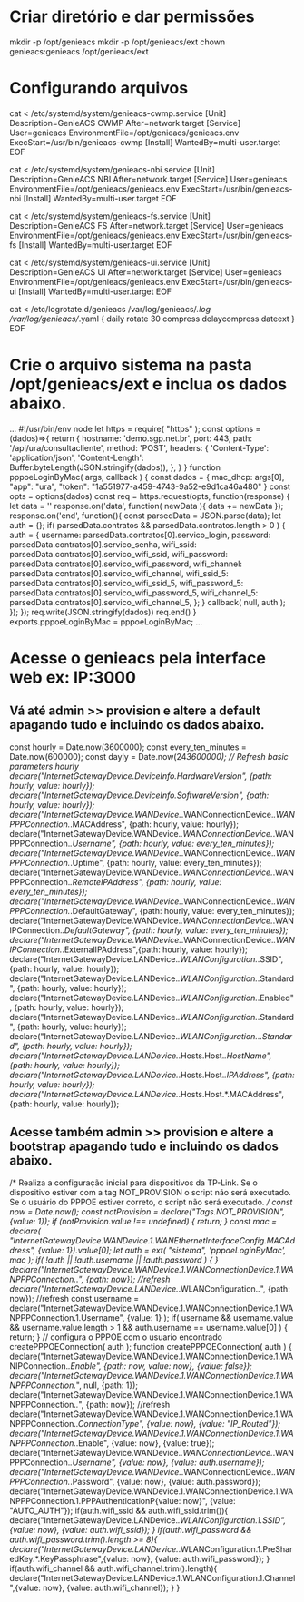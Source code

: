# Criar diretório e dar permissões 
mkdir -p /opt/genieacs
mkdir -p /opt/genieacs/ext
chown genieacs:genieacs /opt/genieacs/ext

# Configurando arquivos 
cat <<EOF > /etc/systemd/system/genieacs-cwmp.service
[Unit]
Description=GenieACS CWMP
After=network.target
[Service]
User=genieacs
EnvironmentFile=/opt/genieacs/genieacs.env
ExecStart=/usr/bin/genieacs-cwmp
[Install]
WantedBy=multi-user.target
EOF

cat <<EOF > /etc/systemd/system/genieacs-nbi.service
[Unit]
Description=GenieACS NBI
After=network.target
[Service]
User=genieacs
EnvironmentFile=/opt/genieacs/genieacs.env
ExecStart=/usr/bin/genieacs-nbi
[Install]
WantedBy=multi-user.target
EOF

cat <<EOF > /etc/systemd/system/genieacs-fs.service
[Unit]
Description=GenieACS FS
After=network.target
[Service]
User=genieacs
EnvironmentFile=/opt/genieacs/genieacs.env
ExecStart=/usr/bin/genieacs-fs
[Install]
WantedBy=multi-user.target
EOF

cat <<EOF > /etc/systemd/system/genieacs-ui.service
[Unit]
Description=GenieACS UI
After=network.target
[Service]
User=genieacs
EnvironmentFile=/opt/genieacs/genieacs.env
ExecStart=/usr/bin/genieacs-ui
[Install]
WantedBy=multi-user.target
EOF

cat <<EOF > /etc/logrotate.d/genieacs
/var/log/genieacs/*.log /var/log/genieacs/*.yaml {
 daily
 rotate 30
 compress
 delaycompress
 dateext
}
EOF


# Crie o arquivo sistema na pasta /opt/genieacs/ext e inclua os dados abaixo.
...
#!/usr/bin/env node
let https = require( "https" );
const options = (dados)=>{
 return {
 hostname: 'demo.sgp.net.br',
 port: 443,
 path: '/api/ura/consultacliente',
 method: 'POST',
 headers: {
 'Content-Type': 'application/json',
 'Content-Length': Buffer.byteLength(JSON.stringify(dados)),
 },
 }
}
function pppoeLoginByMac( args, callback ) {
 const dados = {
 mac_dhcp: args[0],
 "app": "ura",
 "token": "1a551977-a459-4743-9a52-e9d1ca46a480"
 }
 const opts = options(dados)
 const req = https.request(opts, function(response) {
 let data = ''
 response.on('data', function( newData ){
 data += newData
 });
 response.on('end', function(){
 const parsedData = JSON.parse(data);
 let auth = {};
 if( parsedData.contratos && parsedData.contratos.length > 0 ) {
 auth = {
 username: parsedData.contratos[0].servico_login,
 password: parsedData.contratos[0].servico_senha,
 wifi_ssid: parsedData.contratos[0].servico_wifi_ssid,
 wifi_password:
parsedData.contratos[0].servico_wifi_password,
 wifi_channel:
parsedData.contratos[0].servico_wifi_channel,
 wifi_ssid_5:
parsedData.contratos[0].servico_wifi_ssid_5,
 wifi_password_5:
parsedData.contratos[0].servico_wifi_password_5,
 wifi_channel_5:
parsedData.contratos[0].servico_wifi_channel_5,
 };
 }
 callback( null, auth );
 });
 });
 req.write(JSON.stringify(dados))
 req.end()
}
exports.pppoeLoginByMac = pppoeLoginByMac;
...


# Acesse o genieacs pela interface web ex: IP:3000
## Vá até admin >> provision e altere a default apagando tudo e incluindo os dados abaixo.

const hourly = Date.now(3600000);
const every_ten_minutes = Date.now(600000);
const dayly = Date.now(24*3600000);
// Refresh basic parameters hourly
declare("InternetGatewayDevice.DeviceInfo.HardwareVersion", {path: hourly, value: hourly});
declare("InternetGatewayDevice.DeviceInfo.SoftwareVersion", {path: hourly, value: hourly});
declare("InternetGatewayDevice.WANDevice.*.WANConnectionDevice.*.WANPPPConnection.*.MACAddress",
{path: hourly, value: hourly});
declare("InternetGatewayDevice.WANDevice.*.WANConnectionDevice.*.WANPPPConnection.*.Username",
{path: hourly, value: every_ten_minutes});
declare("InternetGatewayDevice.WANDevice.*.WANConnectionDevice.*.WANPPPConnection.*.Uptime",
{path: hourly, value: every_ten_minutes});
declare("InternetGatewayDevice.WANDevice.*.WANConnectionDevice.*.WANPPPConnection.*.RemoteIPAddress", {path: hourly, value: every_ten_minutes});
declare("InternetGatewayDevice.WANDevice.*.WANConnectionDevice.*.WANPPPConnection.*.DefaultGateway",
{path: hourly, value: every_ten_minutes});
declare("InternetGatewayDevice.WANDevice.*.WANConnectionDevice.*.WANIPConnection.*.DefaultGateway",
{path: hourly, value: every_ten_minutes});
declare("InternetGatewayDevice.WANDevice.*.WANConnectionDevice.*.WANIPConnection.*.ExternalIPAddress",{path: hourly, value: hourly});
declare("InternetGatewayDevice.LANDevice.*.WLANConfiguration.*.SSID", {path: hourly, value:
hourly});
declare("InternetGatewayDevice.LANDevice.*.WLANConfiguration.*.Standard", {path: hourly,
value: hourly});
declare("InternetGatewayDevice.LANDevice.*.WLANConfiguration.*.Enabled", {path: hourly,
value: hourly});
declare("InternetGatewayDevice.LANDevice.*.WLANConfiguration.*.Standard", {path: hourly,
value: hourly});
declare("InternetGatewayDevice.LANDevice.*.WLANConfiguration.*.*.Standard", {path: hourly,
value: hourly});
declare("InternetGatewayDevice.LANDevice.*.Hosts.Host.*.HostName", {path: hourly, value:
hourly});
declare("InternetGatewayDevice.LANDevice.*.Hosts.Host.*.IPAddress", {path: hourly, value:
hourly});
declare("InternetGatewayDevice.LANDevice.*.Hosts.Host.*.MACAddress", {path: hourly, value:
hourly});

## Acesse também admin >> provision e altere a bootstrap apagando tudo e incluindo os dados abaixo.

/*
Realiza a configuração inicial para dispositivos da TP-Link.
Se o dispositivo estiver com a tag NOT_PROVISION o script não será executado.
Se o usuário do PPPOE estiver correto, o script não será executado.
*/
const now = Date.now();
const notProvision = declare("Tags.NOT_PROVISION", {value: 1});
if (notProvision.value !== undefined) {
 return;
}
const mac = declare(
"InternetGatewayDevice.WANDevice.1.WANEthernetInterfaceConfig.MACAddress", {value:
1}).value[0];
let auth = ext( "sistema", 'pppoeLoginByMac', mac );
if( !auth || !auth.username || !auth.password ) {
}
declare("InternetGatewayDevice.WANDevice.1.WANConnectionDevice.1.WANPPPConnection.*.*",
{path: now}); //refresh
declare("InternetGatewayDevice.LANDevice.*.WLANConfiguration.*.*", {path: now}); //refresh
const username =
declare("InternetGatewayDevice.WANDevice.1.WANConnectionDevice.1.WANPPPConnection.1.Username",
{value: 1} );
if( username && username.value && username.value.length > 1 && auth.username ==
username.value[0] ) {
	return;
}
// configura o PPPOE com o usuario encontrado
createPPPOEConnection( auth );
function createPPPOEConnection( auth ) {
declare("InternetGatewayDevice.WANDevice.1.WANConnectionDevice.1.WANIPConnection.*.Enable",
{path: now, value: now}, {value: false});
 declare("InternetGatewayDevice.WANDevice.1.WANConnectionDevice.1.WANPPPConnection.*",
null, {path: 1});
 declare("InternetGatewayDevice.WANDevice.1.WANConnectionDevice.1.WANPPPConnection.*.*",
{path: now}); //refresh
declare("InternetGatewayDevice.WANDevice.1.WANConnectionDevice.1.WANPPPConnection.*.ConnectionType",
{value: now}, {value: "IP_Routed"});
declare("InternetGatewayDevice.WANDevice.1.WANConnectionDevice.1.WANPPPConnection.*.Enable",
{value: now}, {value: true});
declare("InternetGatewayDevice.WANDevice.*.WANConnectionDevice.*.WANPPPConnection.*.Username",
{value: now}, {value: auth.username});
declare("InternetGatewayDevice.WANDevice.*.WANConnectionDevice.*.WANPPPConnection.*.Password",
{value: now}, {value: auth.password});
declare("InternetGatewayDevice.WANDevice.1.WANConnectionDevice.1.WANPPPConnection.1.PPPAuthenticationP{value: now}", {value: "AUTO_AUTH"});
 if(auth.wifi_ssid && auth.wifi_ssid.trim()){
 	declare("InternetGatewayDevice.LANDevice.*.WLANConfiguration.1.SSID",{value: now},
{value: auth.wifi_ssid});
 }
 if(auth.wifi_password && auth.wifi_password.trim().length >= 8){
declare("InternetGatewayDevice.LANDevice.*.WLANConfiguration.1.PreSharedKey.*.KeyPassphrase",{value:
now}, {value: auth.wifi_password});
 }
 if(auth.wifi_channel && auth.wifi_channel.trim().length){
 	declare("InternetGatewayDevice.LANDevice.1.WLANConfiguration.1.Channel",{value: now},
{value: auth.wifi_channel});
 }
}

